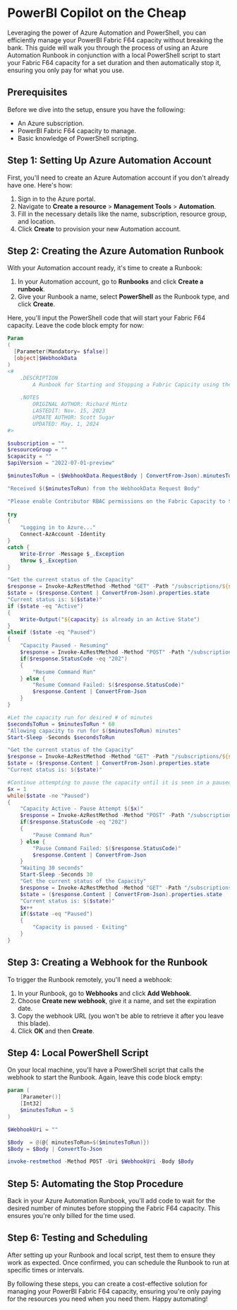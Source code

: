 # PowerBI Copilot on the Cheap

Leveraging the power of Azure Automation and PowerShell, you can efficiently manage your PowerBI Fabric F64 capacity without breaking the bank. This guide will walk you through the process of using an Azure Automation Runbook in conjunction with a local PowerShell script to start your Fabric F64 capacity for a set duration and then automatically stop it, ensuring you only pay for what you use.

## Prerequisites
Before we dive into the setup, ensure you have the following:
- An Azure subscription.
- PowerBI Fabric F64 capacity to manage.
- Basic knowledge of PowerShell scripting.

## Step 1: Setting Up Azure Automation Account
First, you'll need to create an Azure Automation account if you don't already have one. Here's how:
1. Sign in to the Azure portal.
2. Navigate to **Create a resource** > **Management Tools** > **Automation**.
3. Fill in the necessary details like the name, subscription, resource group, and location.
4. Click **Create** to provision your new Automation account.

## Step 2: Creating the Azure Automation Runbook
With your Automation account ready, it's time to create a Runbook:
1. In your Automation account, go to **Runbooks** and click **Create a runbook**.
2. Give your Runbook a name, select **PowerShell** as the Runbook type, and click **Create**.

Here, you'll input the PowerShell code that will start your Fabric F64 capacity. Leave the code block empty for now:

```powershell
Param
(
  [Parameter(Mandatory= $false)]
  [object]$WebhookData
)
<#
    .DESCRIPTION
        A Runbook for Starting and Stopping a Fabric Capicity using the Managed Identity
 
    .NOTES
        ORIGINAL AUTHOR: Richard Mintz
        LASTEDIT: Nov. 15, 2023
        UPDATE AUTHOR: Scott Sugar
        UPDATED: May. 1, 2024
#>

$subscription = ""
$resourceGroup = ""
$capacity = ""
$apiVersion = "2022-07-01-preview"

$minutesToRun = ($WebhookData.RequestBody | ConvertFrom-Json).minutesToRun

"Received $($minutesToRun) from the WebhookData Request Body"

"Please enable Contributor RBAC permissions on the Fabric Capacity to the system identity of this automation account. Otherwise, the runbook will not be successful"
 
try
{
    "Logging in to Azure..."
    Connect-AzAccount -Identity
}
catch {
    Write-Error -Message $_.Exception
    throw $_.Exception
}

"Get the current status of the Capacity"
$response = Invoke-AzRestMethod -Method "GET" -Path "/subscriptions/${subscription}/resourceGroups/${resourceGroup}/providers/Microsoft.Fabric/capacities/${capacity}?api-version=${apiVersion}"
$state = ($response.Content | ConvertFrom-Json).properties.state
"Current status is: $($state)"
if ($state -eq "Active")
{
    Write-Output("${capacity} is already in an Active State")
}
elseif ($state -eq "Paused")
{
    "Capacity Paused - Resuming"
    $response = Invoke-AzRestMethod -Method "POST" -Path "/subscriptions/${subscription}/resourceGroups/${resourceGroup}/providers/Microsoft.Fabric/capacities/${capacity}/resume?api-version=${apiVersion}"
    if($response.StatusCode -eq "202")
    {
        "Resume Command Run"
    } else {
        "Resume Command Failed: $($response.StatusCode)"
        $response.Content | ConvertFrom-Json
    }
}

#Let the capacity run for desired # of minutes
$secondsToRun = $minutesToRun * 60
"Allowing capacity to run for $($minutesToRun) minutes"
Start-Sleep -Seconds $secondsToRun

"Get the current status of the Capacity"
$response = Invoke-AzRestMethod -Method "GET" -Path "/subscriptions/${subscription}/resourceGroups/${resourceGroup}/providers/Microsoft.Fabric/capacities/${capacity}?api-version=${apiVersion}"
$state = ($response.Content | ConvertFrom-Json).properties.state
"Current status is: $($state)"

#Continue attempting to pause the capacity until it is seen in a paused state - wait 30 seconds between attempts.
$x = 1
while($state -ne "Paused")
{
    "Capacity Active - Pause Attempt $($x)"
    $response = Invoke-AzRestMethod -Method "POST" -Path "/subscriptions/${subscription}/resourceGroups/${resourceGroup}/providers/Microsoft.Fabric/capacities/${capacity}/suspend?api-version=${apiVersion}"
    if($response.StatusCode -eq "202")
    {
        "Pause Command Run"
    } else {
        "Pause Command Failed: $($response.StatusCode)"
        $response.Content | ConvertFrom-Json
    }
    "Waiting 30 seconds"
    Start-Sleep -Seconds 30
    "Get the current status of the Capacity"
    $response = Invoke-AzRestMethod -Method "GET" -Path "/subscriptions/${subscription}/resourceGroups/${resourceGroup}/providers/Microsoft.Fabric/capacities/${capacity}?api-version=${apiVersion}"
    $state = ($response.Content | ConvertFrom-Json).properties.state
    "Current status is: $($state)"
    $x++
    if($state -eq "Paused")
    {
        "Capacity is paused - Exiting"
    }
}
```

## Step 3: Creating a Webhook for the Runbook
To trigger the Runbook remotely, you'll need a webhook:
1. In your Runbook, go to **Webhooks** and click **Add Webhook**.
2. Choose **Create new webhook**, give it a name, and set the expiration date.
3. Copy the webhook URL (you won't be able to retrieve it after you leave this blade).
4. Click **OK** and then **Create**.

## Step 4: Local PowerShell Script
On your local machine, you'll have a PowerShell script that calls the webhook to start the Runbook. Again, leave this code block empty:

```powershell
param (
    [Parameter()]
    [Int32]
    $minutesToRun = 5
)

$WebhookUri = ""

$Body  = @(@{ minutesToRun=$($minutesToRun)})
$Body = $Body | ConvertTo-Json

invoke-restmethod -Method POST -Uri $WebhookUri -Body $Body
```

## Step 5: Automating the Stop Procedure
Back in your Azure Automation Runbook, you'll add code to wait for the desired number of minutes before stopping the Fabric F64 capacity. This ensures you're only billed for the time used.

## Step 6: Testing and Scheduling
After setting up your Runbook and local script, test them to ensure they work as expected. Once confirmed, you can schedule the Runbook to run at specific times or intervals.

By following these steps, you can create a cost-effective solution for managing your PowerBI Fabric F64 capacity, ensuring you're only paying for the resources you need when you need them. Happy automating!
